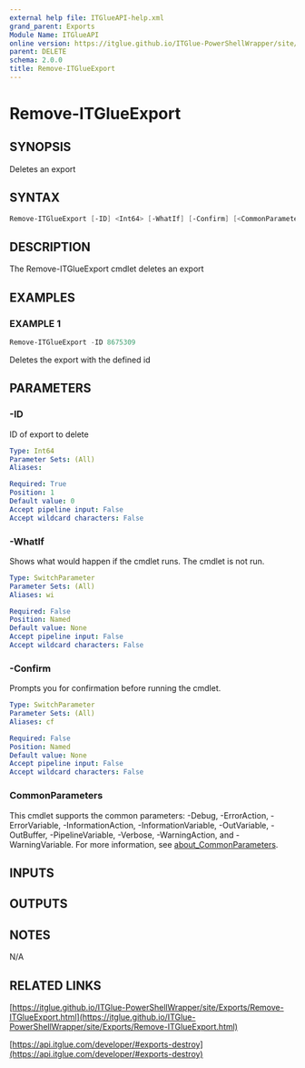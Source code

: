 ```yaml
---
external help file: ITGlueAPI-help.xml
grand_parent: Exports
Module Name: ITGlueAPI
online version: https://itglue.github.io/ITGlue-PowerShellWrapper/site/Exports/Remove-ITGlueExport.html
parent: DELETE
schema: 2.0.0
title: Remove-ITGlueExport
---
```


# Remove-ITGlueExport

## SYNOPSIS
Deletes an export

## SYNTAX

```powershell
Remove-ITGlueExport [-ID] <Int64> [-WhatIf] [-Confirm] [<CommonParameters>]
```

## DESCRIPTION
The Remove-ITGlueExport cmdlet deletes an export

## EXAMPLES

### EXAMPLE 1
```powershell
Remove-ITGlueExport -ID 8675309
```

Deletes the export with the defined id

## PARAMETERS

### -ID
ID of export to delete

```yaml
Type: Int64
Parameter Sets: (All)
Aliases:

Required: True
Position: 1
Default value: 0
Accept pipeline input: False
Accept wildcard characters: False
```

### -WhatIf
Shows what would happen if the cmdlet runs.
The cmdlet is not run.

```yaml
Type: SwitchParameter
Parameter Sets: (All)
Aliases: wi

Required: False
Position: Named
Default value: None
Accept pipeline input: False
Accept wildcard characters: False
```

### -Confirm
Prompts you for confirmation before running the cmdlet.

```yaml
Type: SwitchParameter
Parameter Sets: (All)
Aliases: cf

Required: False
Position: Named
Default value: None
Accept pipeline input: False
Accept wildcard characters: False
```

### CommonParameters
This cmdlet supports the common parameters: -Debug, -ErrorAction, -ErrorVariable, -InformationAction, -InformationVariable, -OutVariable, -OutBuffer, -PipelineVariable, -Verbose, -WarningAction, and -WarningVariable. For more information, see [about_CommonParameters](http://go.microsoft.com/fwlink/?LinkID=113216).

## INPUTS

## OUTPUTS

## NOTES
N/A

## RELATED LINKS

[https://itglue.github.io/ITGlue-PowerShellWrapper/site/Exports/Remove-ITGlueExport.html](https://itglue.github.io/ITGlue-PowerShellWrapper/site/Exports/Remove-ITGlueExport.html)

[https://api.itglue.com/developer/#exports-destroy](https://api.itglue.com/developer/#exports-destroy)


